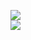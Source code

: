 [![](https://img.shields.io/badge/Made%20With-Github%20Spray-lightgrey.svg?style=for-the-badge&logo=github)](https://github.com/Annihil/github-spray#24372)  
[![](https://i.imgur.com/2DrTn0Z.gif)](https://github.com/Annihil/github-spray)